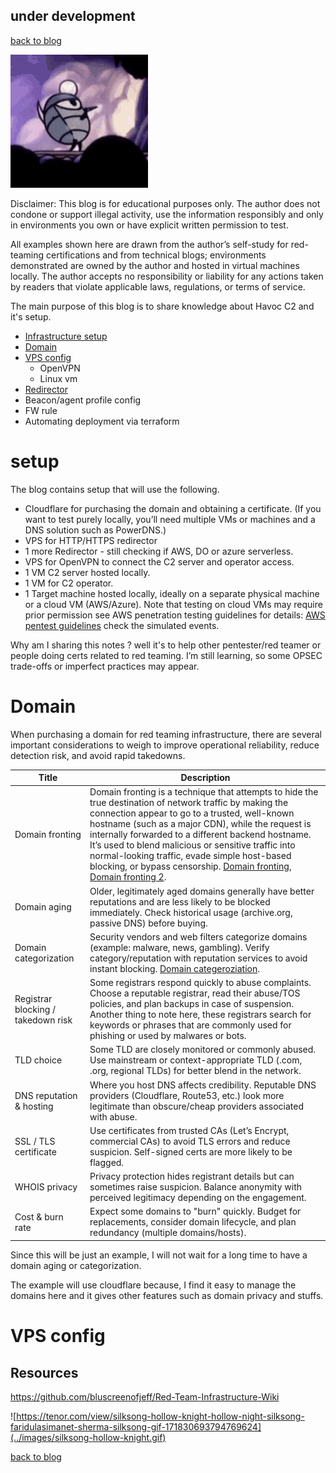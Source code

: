 ## under development
[back to blog](../blog.md)

![alt text](../images/hollow-knight-mine.gif)

Disclaimer: This blog is for educational purposes only. The author does not condone or support illegal activity, use the information responsibly and only in environments you own or have explicit written permission to test. 

All examples shown here are drawn from the author’s self-study for red-teaming certifications and from technical blogs; environments demonstrated are owned by the author and hosted in virtual machines locally. The author accepts no responsibility or liability for any actions taken by readers that violate applicable laws, regulations, or terms of service.

The main purpose of this blog is to share knowledge about Havoc C2 and it's setup.

* [Infrastructure setup](#setup)
* [Domain](#domain)
* [VPS config](#vps-config)
  * OpenVPN
  * Linux vm
* [Redirector](redirector.md)
* Beacon/agent profile config
* FW rule
* Automating deployment via terraform

# setup

The blog contains setup that will use the following.

* Cloudflare for purchasing the domain and obtaining a certificate. (If you want to test purely locally, you’ll need multiple VMs or machines and a DNS solution such as PowerDNS.)
* VPS for HTTP/HTTPS redirector
* 1 more Redirector - still checking if AWS, DO or azure serverless. 
* VPS for OpenVPN to connect the C2 server and operator access.
* 1 VM C2 server hosted locally.
* 1 VM for C2 operator.
* 1 Target machine hosted locally, ideally on a separate physical machine or a cloud VM (AWS/Azure). Note that testing on cloud VMs may require prior permission see AWS penetration testing guidelines for details: [AWS pentest guidelines](https://aws.amazon.com/security/penetration-testing/) check the simulated events.

Why am I sharing this notes ? well it's to help other pentester/red teamer or people doing certs related to red teaming. I’m still learning, so some OPSEC trade-offs or imperfect practices may appear.

# Domain

When purchasing a domain for red teaming infrastructure, there are several important considerations to weigh to improve operational reliability, reduce detection risk, and avoid rapid takedowns.


| Title                          | Description |
|--------------------------------|-------------|
| Domain fronting                | Domain fronting is a technique that attempts to hide the true destination of network traffic by making the connection appear to go to a trusted, well-known hostname (such as a major CDN), while the request is internally forwarded to a different backend hostname. It’s used to blend malicious or sensitive traffic into normal-looking traffic, evade simple host-based blocking, or bypass censorship. [Domain fronting](https://bigb0ss.medium.com/redteam-c2-redirector-domain-fronting-setup-azure-adbedbd28305), [Domain fronting 2](https://www.zscaler.com/blogs/security-research/analysis-domain-fronting-technique-abuse-and-hiding-cdns). |
| Domain aging                   | Older, legitimately aged domains generally have better reputations and are less likely to be blocked immediately. Check historical usage (archive.org, passive DNS) before buying. |
| Domain categorization          | Security vendors and web filters categorize domains (example: malware, news, gambling). Verify category/reputation with reputation services to avoid instant blocking. [Domain categeroziation](https://tools.zvelo.com/). |
| Registrar blocking / takedown risk | Some registrars respond quickly to abuse complaints. Choose a reputable registrar, read their abuse/TOS policies, and plan backups in case of suspension. Another thing to note here, these registrars search for keywords or phrases that are commonly used for phishing or used by malwares or bots. |
| TLD choice                     | Some TLD are closely monitored or commonly abused. Use mainstream or context-appropriate TLD (.com, .org, regional TLDs) for better blend in the network. |
| DNS reputation & hosting       | Where you host DNS affects credibility. Reputable DNS providers (Cloudflare, Route53, etc.) look more legitimate than obscure/cheap providers associated with abuse. |
| SSL / TLS certificate          | Use certificates from trusted CAs (Let’s Encrypt, commercial CAs) to avoid TLS errors and reduce suspicion. Self-signed certs are more likely to be flagged. |
| WHOIS privacy                  | Privacy protection hides registrant details but can sometimes raise suspicion. Balance anonymity with perceived legitimacy depending on the engagement. |
| Cost & burn rate               | Expect some domains to "burn" quickly. Budget for replacements, consider domain lifecycle, and plan redundancy (multiple domains/hosts). |


Since this will be just an example, I will not wait for a long time to have a domain aging or categorization.

The example will use cloudflare because, I find it easy to manage the domains here and it gives other features such as domain privacy and stuffs.

# VPS config

## Resources
https://github.com/bluscreenofjeff/Red-Team-Infrastructure-Wiki

![https://tenor.com/view/silksong-hollow-knight-hollow-night-silksong-faridulasimanet-sherma-silksong-gif-171830693794769624](../images/silksong-hollow-knight.gif)

[back to blog](../blog.md)

